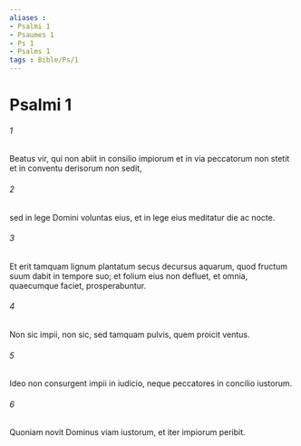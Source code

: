 ```yaml
---
aliases : 
- Psalmi 1
- Psaumes 1
- Ps 1
- Psalms 1
tags : Bible/Ps/1
---
```


# Psalmi 1

###### 1
Beatus vir, qui non abiit in consilio impiorum et in via peccatorum non stetit et in conventu derisorum non sedit,
###### 2
sed in lege Domini voluntas eius, et in lege eius meditatur die ac nocte.
###### 3
Et erit tamquam lignum plantatum secus decursus aquarum, quod fructum suum dabit in tempore suo; et folium eius non defluet, et omnia, quaecumque faciet, prosperabuntur.
###### 4
Non sic impii, non sic, sed tamquam pulvis, quem proicit ventus.
###### 5
Ideo non consurgent impii in iudicio, neque peccatores in concilio iustorum.
###### 6
Quoniam novit Dominus viam iustorum, et iter impiorum peribit.
